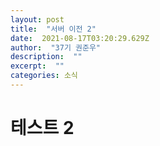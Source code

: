 ```yaml
---
layout: post 
title:  "서버 이전 2" 
date:  2021-08-17T03:20:29.629Z 
author:  "37기 권준우" 
description:  "" 
excerpt:  "" 
categories: 소식 
---
```


# 테스트 2

